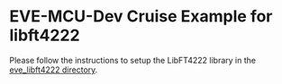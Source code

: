# EVE-MCU-Dev Cruise Example for libft4222

Please follow the instructions to setup the LibFT4222 library in the [eve_libft4222 directory](../../../ports/eve_libft4222/README.md).
